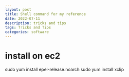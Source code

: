 ```yaml
---
layout: post
title: Shell command for my reference
date: 2022-07-11
description: tricks and tips
tags: Tricks and Tips
categories: software
---
```


# install on ec2
sudo yum install epel-release.noarch
sudo yum install xclip
